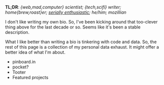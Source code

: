 **TL;DR**: *{web,mad,computer} scientist; {tech,scifi} writer;
home{brew,roast}er; [serially enthusiastic][]; he/him; mozillian*

[serially enthusiastic]: https://blog.lmorchard.com/2006/05/26/confessions-of-a-serial-enthusiast/

I don't like writing my own bio. So, I've been kicking around that too-clever
thing above for the last decade or so. Seems like it's been a stable
description.

What I like better than writing a bio is tinkering with code and
data. So, the rest of this page is a collection of my personal data
exhaust. It might offer a better idea of what I'm about.

* pinboard.in
* pocket?
* Tooter
* Featured projects

